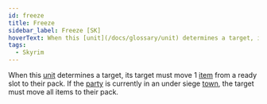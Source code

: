 ```yaml
---
id: freeze
title: Freeze
sidebar_label: Freeze [SK]
hoverText: When this [unit](/docs/glossary/unit) determines a target, its target must move 1 [item](/docs/adventurer/items/) from a ready slot to their pack. If the [party](/docs/glossary/party) is currently in an under siege [town](/docs/campaign/day/encounter-phase/town), the target must move all items to their pack.
tags:
  - Skyrim
---
```


When this [unit](/docs/glossary/unit) determines a target, its target must move 1 [item](/docs/adventurer/items/) from a ready slot to their pack. If the [party](/docs/glossary/party) is currently in an under siege [town](/docs/campaign/day/encounter-phase/town), the target must move all items to their pack.
